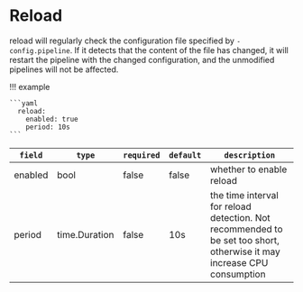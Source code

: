 # Reload

reload will regularly check the configuration file specified by `-config.pipeline`. If it detects that the content of the file has changed, it will restart the pipeline with the changed configuration, and the unmodified pipelines will not be affected.

!!! example

    ```yaml
      reload:
        enabled: true
        period: 10s
    ```

|    `field`   |    `type`    |  `required`  |  `default`  |  `description`  |
| ---------- | ----------- | ----------- | --------- | -------- |
| enabled | bool  |    false    |  false    | whether to enable reload |
| period | time.Duration  |    false    |  10s    | the time interval for reload detection. Not recommended to be set too short, otherwise it may increase CPU consumption |